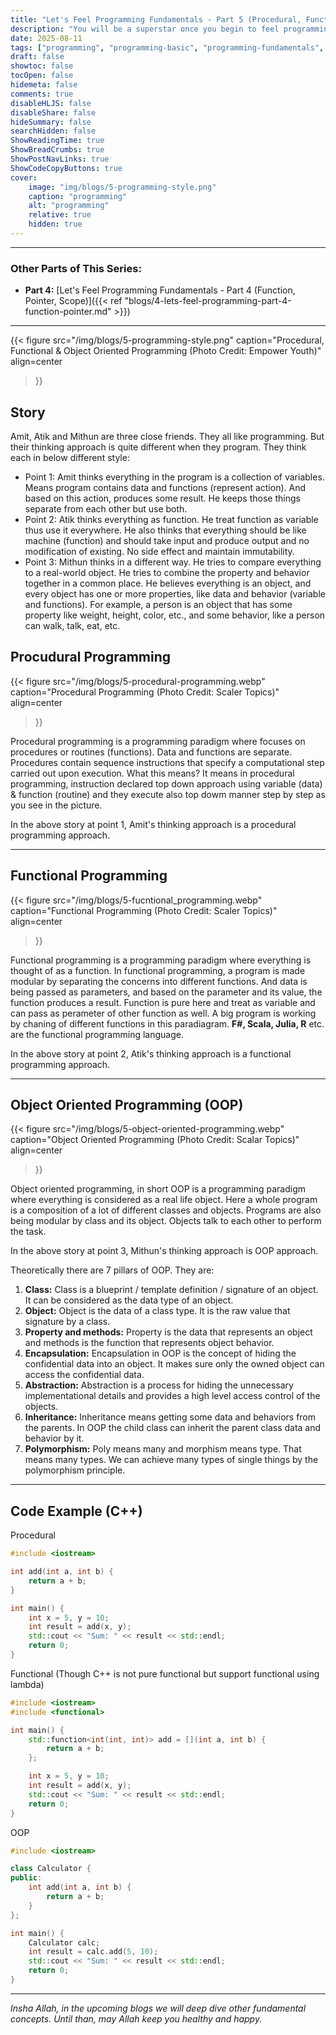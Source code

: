 ```yaml
---
title: "Let's Feel Programming Fundamentals - Part 5 (Procedural, Functional, OOP Style)"
description: "You will be a superstar once you begin to feel programming"
date: 2025-08-11
tags: ["programming", "programming-basic", "programming-fundamentals", "functional", "procedural", "OOP", "Object-Oriented-Programming"]
draft: false
showtoc: false
tocOpen: false
hidemeta: false
comments: true
disableHLJS: false
disableShare: false
hideSummary: false
searchHidden: false
ShowReadingTime: true
ShowBreadCrumbs: true
ShowPostNavLinks: true
ShowCodeCopyButtons: true
cover:
    image: "img/blogs/5-programming-style.png"
    caption: "programming"
    alt: "programming"
    relative: true
    hidden: true
---
```


---
### Other Parts of This Series:
- **Part 4:** [Let's Feel Programming Fundamentals - Part 4 (Function, Pointer, Scope)]({{< ref "blogs/4-lets-feel-programming-part-4-function-pointer.md" >}})
---

{{< figure
    src="/img/blogs/5-programming-style.png"
    caption="Procedural, Functional & Object Oriented Programming (Photo Credit: Empower Youth)"
    align=center
>}}

## Story
Amit, Atik and Mithun are three close friends. They all like programming. But their thinking approach is quite different when they program. They think each in below different style:

- Point 1: Amit thinks everything in the program is a collection of variables. Means program contains data and functions (represent action). And based on this action, produces some result. He keeps those things separate from each other but use both.
- Point 2: Atik thinks everything as function. He treat function as variable thus use it everywhere. He also thinks that everything should be like machine (function) and should take input and produce output and no modification of existing. No side effect and maintain immutability.
- Point 3: Mithun thinks in a different way. He tries to compare everything to a real-world object. He tries to combine the property and behavior together in a common place. He believes everything is an object, and every object has one or more properties, like data and behavior (variable and functions). For example, a person is an object that has some property like weight, height, color, etc., and some behavior, like a person can walk, talk, eat, etc.

## Procudural Programming
{{< figure
    src="/img/blogs/5-procedural-programming.webp"
    caption="Procedural Programming (Photo Credit: Scaler Topics)"
    align=center
>}}

Procedural programming is a programming paradigm where focuses on procedures or routines (functions). Data and functions are separate. Procedures contain sequence instructions that specify a computational step carried out upon execution. What this means? It means in procedural programming, instruction declared top down approach using variable (data) & function (routine) and they execute also top dowm manner step by step as you see in the picture.

In the above story at point 1, Amit's thinking approach is a procedural programming approach.

---
## Functional Programming
{{< figure
    src="/img/blogs/5-fucntional_programming.webp"
    caption="Functional Programming (Photo Credit: Scaler Topics)"
    align=center
>}}

Functional programming is a programming paradigm where everything is thought of as a function. In functional programming, a program is made modular by separating the concerns into different functions. And data is being passed as parameters, and based on the parameter and its value, the function produces a result. Function is pure here and treat as variable and can pass as perameter of other function as well. A big program is working by chaning of different functions in this paradiagram. **F#, Scala, Julia, R**  etc. are the functional programming language.

In the above story at point 2, Atik's thinking approach is a functional programming approach.

---
## Object Oriented Programming (OOP)
{{< figure
    src="/img/blogs/5-object-oriented-programming.webp"
    caption="Object Oriented Programming (Photo Credit: Scalar Topics)"
    align=center
>}}

Object oriented programming, in short OOP is a programming paradigm where everything is considered as a real life object. Here a whole program is a composition of a lot of different classes and objects. Programs are also being modular by class and its object. Objects talk to each other to perform the task.

In the above story at point 3, Mithun's thinking approach is OOP approach.

Theoretically there are 7 pillars of OOP. They are:

1. **Class:** Class is a blueprint / template definition / signature of an object. It can be considered as the data type of an object.
2. **Object:** Object is the data of a class type. It is the raw value that signature by a class.
3. **Property and methods:** Property is the data that represents an object and methods is the function that represents object behavior.
4. **Encapsulation:** Encapsulation in OOP is the concept of hiding the confidential data into an object. It makes sure only the owned object can access the confidential data.
5. **Abstraction:** Abstraction is a process for hiding the unnecessary implementational details and provides a high level access control of the objects.
6. **Inheritance:** Inheritance means getting some data and behaviors from the parents. In OOP the child class can inherit the parent class data and behavior by it. 
7. **Polymorphism:** Poly means many and morphism means type. That means many types. We can achieve many types of single things by the polymorphism principle.
---
## Code Example (C++)
Procedural
```c++
#include <iostream>

int add(int a, int b) {
    return a + b;
}

int main() {
    int x = 5, y = 10;
    int result = add(x, y);
    std::cout << "Sum: " << result << std::endl;
    return 0;
}
```

Functional (Though C++ is not pure functional but support functional using lambda)
```c++
#include <iostream>
#include <functional>

int main() {
    std::function<int(int, int)> add = [](int a, int b) {
        return a + b;
    };

    int x = 5, y = 10;
    int result = add(x, y);
    std::cout << "Sum: " << result << std::endl;
    return 0;
}
```

OOP
```c++
#include <iostream>

class Calculator {
public:
    int add(int a, int b) {
        return a + b;
    }
};

int main() {
    Calculator calc;
    int result = calc.add(5, 10);
    std::cout << "Sum: " << result << std::endl;
    return 0;
}
```
---

*Insha Allah, in the upcoming blogs we will deep dive other fundamental concepts. Until than, may Allah keep you healthy and happy.*